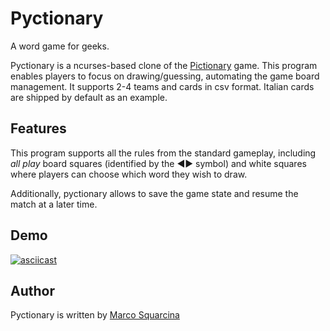 Pyctionary
==========
A word game for geeks.

Pyctionary is a ncurses-based clone of the [Pictionary](https://en.wikipedia.org/wiki/Pictionary) game. This program enables players to focus on drawing/guessing, automating the game board management. It supports 2-4 teams and cards in csv format. Italian cards are shipped by default as an example.

Features
--------
This program supports all the rules from the standard gameplay, including *all play* board squares (identified by the ◀▶ symbol) and white squares where players can choose which word they wish to draw.

Additionally, pyctionary allows to save the game state and resume the match at a later time.

Demo
----
[![asciicast](https://asciinema.org/a/7z6703kgz2vbd0bmu3ztfzti9.png)](https://asciinema.org/a/7z6703kgz2vbd0bmu3ztfzti9)

Author
------
Pyctionary is written by [Marco Squarcina](https://minimalblue.com)

